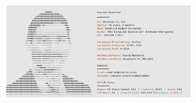 <a href="https://github.com/stephenbannister">
  <picture>
    <source media="(prefers-color-scheme: dark)" srcset="https://raw.githubusercontent.com/stephenbannister/stephenbannister.github.io/main/dark_mode.png">
    <img alt="Stephen Bannister's GitHub Profile README" src="https://raw.githubusercontent.com/stephenbannister/stephenbannister.github.io/main/light_mode.png">
  </picture>
</a>
